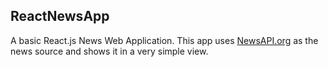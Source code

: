 ## ReactNewsApp

A basic React.js News Web Application. This app uses [NewsAPI.org](https://newsapi.org) as the news source and shows it in a very simple view.